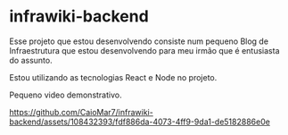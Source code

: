 # infrawiki-backend

Esse projeto que estou desenvolvendo consiste num pequeno Blog de Infraestrutura que estou desenvolvendo para meu irmão que é entusiasta do assunto.

Estou utilizando as tecnologias React e Node no projeto.

Pequeno video demonstrativo.


https://github.com/CaioMar7/infrawiki-backend/assets/108432393/fdf886da-4073-4ff9-9da1-de5182886e0e


